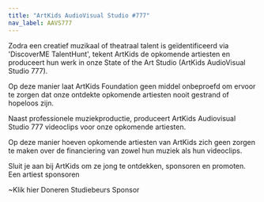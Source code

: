 ```yaml
---
title: "ArtKids AudioVisual Studio #777"
nav_label: AAVS777
---
```

Zodra een creatief muzikaal of theatraal talent is geïdentificeerd via 'DiscoverME TalentHunt', tekent ArtKids de opkomende artiesten en produceert hun werk in onze State of the Art Studio (ArtKids AudioVisual Studio 777).

Op deze manier laat ArtKids Foundation geen middel onbeproefd om ervoor te zorgen dat onze ontdekte opkomende artiesten nooit gestrand of hopeloos zijn.

Naast professionele muziekproductie, produceert ArtKids Audiovisual Studio 777 videoclips voor onze opkomende artiesten.

Op deze manier hoeven opkomende artiesten van ArtKids zich geen zorgen te maken over de financiering van zowel hun muziek als hun videoclips.

Sluit je aan bij ArtKids om ze jong te ontdekken, sponsoren en promoten. Een artiest sponsoren

~Klik hier
Doneren
Studiebeurs
Sponsor
